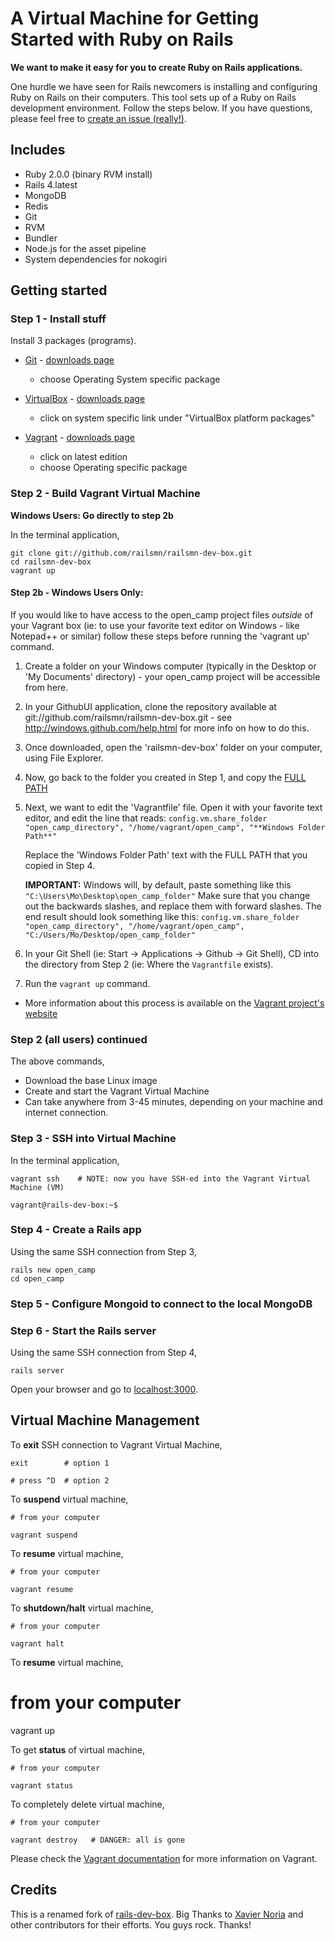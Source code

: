 # A Virtual Machine for Getting Started with Ruby on Rails

__We want to make it easy for you to create Ruby on Rails applications.__

One hurdle we have seen for Rails newcomers is installing and configuring Ruby on Rails on their computers.  This tool sets up of a Ruby on Rails development environment.  Follow the steps below. If you have questions, please feel free to [create an issue (really!)](http://github.com/railsmn/railsmn-dev-box/issues).


Includes
--------
* Ruby 2.0.0 (binary RVM install)
* Rails 4.latest
* MongoDB
* Redis
* Git
* RVM
* Bundler
* Node.js for the asset pipeline
* System dependencies for nokogiri


## Getting started

### Step 1 - Install stuff
Install 3 packages (programs).

* [Git](http://git-scm.com/) - [downloads page](http://git-scm.com/downloads)
  + choose Operating System specific package

* [VirtualBox](https://www.virtualbox.org) - [downloads page](https://www.virtualbox.org/wiki/Downloads)
  + click on system specific link under "VirtualBox platform packages"

* [Vagrant](http://vagrantup.com) - [downloads page](http://downloads.vagrantup.com/)
  + click on latest edition
  + choose Operating specific package


### Step 2 - Build Vagrant Virtual Machine
**Windows Users: Go directly to step 2b**

In the terminal application,

    git clone git://github.com/railsmn/railsmn-dev-box.git
    cd railsmn-dev-box
    vagrant up

#### Step 2b - Windows Users Only:
If you would like to have access to the open_camp project files *outside* of your Vagrant box (ie: to use your favorite text editor on Windows - like Notepad++ or similar) follow these steps before running the 'vagrant up' command.

1.	Create a folder on your Windows computer (typically in the Desktop or 'My Documents' directory) - your open_camp project will be accessible from here.
2.	In your GithubUI application, clone the repository available at git://github.com/railsmn/railsmn-dev-box.git - see http://windows.github.com/help.html for more info on how to do this.
3.	Once downloaded, open the 'railsmn-dev-box' folder on your computer, using File Explorer.
4.	Now, go back to the folder you created in Step 1, and copy the [FULL PATH](http://technet.microsoft.com/en-us/magazine/ff678296.aspx)
5.	Next, we want to edit the 'Vagrantfile' file. Open it with your favorite text editor, and edit the line that reads: ```config.vm.share_folder "open_camp_directory", "/home/vagrant/open_camp", "**Windows Folder Path**"```

	Replace the 'Windows Folder Path' text with the FULL PATH that you copied in Step 4.

	**IMPORTANT:** Windows will, by default, paste something like this ```"C:\Users\Mo\Desktop\open_camp_folder"``` Make sure that you change out the backwards slashes, and replace them with forward slashes. The end result should look something like this:
	```config.vm.share_folder "open_camp_directory", "/home/vagrant/open_camp", "C:/Users/Mo/Desktop/open_camp_folder"```
6. 	In your Git Shell (ie: Start -> Applications -> Github -> Git Shell), CD into the directory from Step 2 (ie: Where the ```Vagrantfile``` exists).
7.	Run the ```vagrant up``` command.
* 	More information about this process is available on the [Vagrant project's website](http://docs-v1.vagrantup.com/v1/docs/config/vm/share_folder.html)

### Step 2 (all users) continued
The above commands,
- Download the base Linux image
- Create and start the Vagrant Virtual Machine
- Can take anywhere from 3-45 minutes, depending on your machine and internet connection.

### Step 3 - SSH into Virtual Machine
In the terminal application,

    vagrant ssh    # NOTE: now you have SSH-ed into the Vagrant Virtual Machine (VM)

    vagrant@rails-dev-box:~$

### Step 4 - Create a Rails app
Using the same SSH connection from Step 3,

    rails new open_camp
    cd open_camp


### Step 5 - Configure Mongoid to connect to the local MongoDB


### Step 6 - Start the Rails server
Using the same SSH connection from Step 4,

```
rails server
```

Open your browser and go to [localhost:3000](http://localhost:3000).


## Virtual Machine Management

To __exit__ SSH connection to Vagrant Virtual Machine,

    exit        # option 1

    # press ^D  # option 2


To __suspend__ virtual machine,

    # from your computer

    vagrant suspend


To __resume__ virtual machine,

    # from your computer

    vagrant resume


To __shutdown/halt__ virtual machine,

    # from your computer

    vagrant halt


To __resume__ virtual machine,

   # from your computer

   vagrant up


To get __status__ of virtual machine,

    # from your computer

    vagrant status


To completely delete virtual machine,

    # from your computer

    vagrant destroy   # DANGER: all is gone


Please check the [Vagrant documentation](http://vagrantup.com/v1/docs/index.html) for more information on Vagrant.


## Credits

This is a renamed fork of [rails-dev-box](https://github.com/rails/rails-dev-box). Big Thanks to [Xavier Noria](https://github.com/fxn) and other contributors for their efforts. You guys rock. Thanks!
